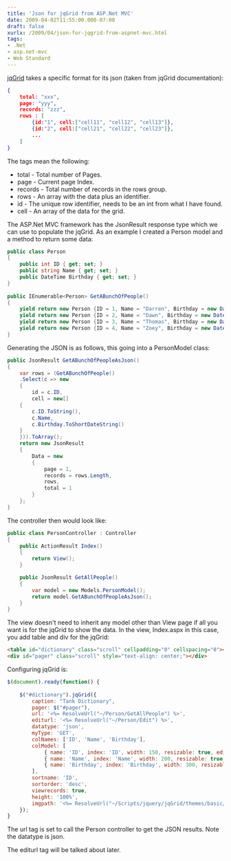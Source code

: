 ```yaml
---
title: 'Json for jqGrid from ASP.Net MVC'
date: 2009-04-02T11:55:00.000-07:00
draft: false
xurlx: /2009/04/json-for-jqgrid-from-aspnet-mvc.html
tags: 
- .Net
- asp.net-mvc
- Web Standard
---
```


[jqGrid](http://www.trirand.com/blog/ "jqGrid") takes a specific format for its json (taken from jqGrid documentation):  
  
```json
{  
    total: "xxx",
    page: "yyy", 
    records: "zzz",  
    rows : [  
        {id:"1", cell:["cell11", "cell12", "cell13"]},  
        {id:"2", cell:["cell21", "cell22", "cell23"]},  
        ...
    ]
}
```  
  
The tags mean the following:  
  
- total - Total number of Pages.  
- page - Current page Index.  
- records - Total number of records in the rows group.  
- rows - An array with the data plus an identifier.  
- id - The unique row identifier, needs to be an int from what I have found.  
- cell - An array of the data for the grid.  
  
The ASP.Net MVC framework has the JsonResult response type which we can use to populate the jqGrid. As an example I created a Person model and a method to return some data:  
  
``` csharp
public class Person  
{  
    public int ID { get; set; }  
    public string Name { get; set; }  
    public DateTime Birthday { get; set; }  
}  
  
public IEnumerable<Person> GetABunchOfPeople()  
{  
    yield return new Person {ID = 1, Name = "Darren", Birthday = new DateTime(1970, 9, 13)};  
    yield return new Person {ID = 2, Name = "Dawn", Birthday = new DateTime(1971, 6, 1)};  
    yield return new Person {ID = 3, Name = "Thomas", Birthday = new DateTime(1995, 10, 3)};  
    yield return new Person {ID = 4, Name = "Zoey", Birthday = new DateTime(1997, 8, 15)};  
}  
```  
  
Generating the JSON is as follows, this going into a PersonModel class:  
  
``` csharp
public JsonResult GetABunchOfPeopleAsJson()
{
    var rows = (GetABunchOfPeople()
    .Select(c => new
    {
        id = c.ID,
        cell = new[]
    {
        c.ID.ToString(),
        c.Name,
        c.Birthday.ToShortDateString()
    }
    })).ToArray();
    return new JsonResult
    {
        Data = new
        {
            page = 1,
            records = rows.Length,
            rows,
            total = 1
        }
    };
}
```  
  
  
The controller then would look like:  
``` csharp
public class PersonController : Controller  
{  
    public ActionResult Index()  
    {  
        return View();  
    }  

    public JsonResult GetAllPeople()  
    {  
        var model = new Models.PersonModel();  
        return model.GetABunchOfPeopleAsJson();  
    }  
} 
```  
The view doesn't need to inherit any model other than View page if all you want is for the jqGrid to show the data. In the view, Index.aspx in this case, you add table and div for the jqGrid:  

```html
<table id="dictionary" class="scroll" cellpadding="0" cellspacing="0"></table>  
<div id="pager" class="scroll" style="text-align: center;"></div>  
```

Configuring jqGrid is:  
```javascript  
$(document).ready(function() {  
  
    $("#dictionary").jqGrid({  
        caption: "Tank Dictionary",  
        pager: $("#pager"),  
        url: '<%= ResolveUrl("~/Person/GetAllPeople") %>',  
        editurl: '<%= ResolveUrl("~/Person/Edit") %>',  
        datatype: 'json',  
        myType: 'GET',  
        colNames: ['ID', 'Name', 'Birthday'],  
        colModel: [  
            { name: 'ID', index: 'ID', width: 150, resizable: true, editable: false },  
            { name: 'Name', index: 'Name', width: 200, resizable: true, editable: true },  
            { name: 'Birthday', index: 'Birthday', width: 300, resizable: true, editable: true }  
        ],  
        sortname: 'ID',  
        sortorder: 'desc',  
        viewrecords: true,  
        height: '100%',  
        imgpath: '<%= ResolveUrl("~/Scripts/jquery/jqGrid/themes/basic/images") %>'  
    });
}  
```  
The url tag is set to call the Person controller to get the JSON results. Note the datatype is json.  
  
The editurl tag will be talked about later.
